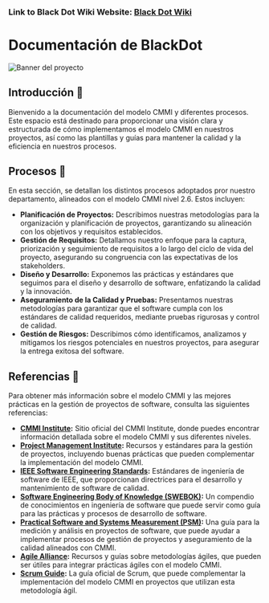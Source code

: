 ### Link to Black Dot Wiki Website: [Black Dot Wiki](https://black-dot-2024.github.io/black-dot-wiki/)

# Documentación de BlackDot

![Banner del proyecto](https://images.unsplash.com/photo-1509475826633-fed577a2c71b?q=80&w=871&auto=format&fit=crop&ixlib=rb-4.0.3&ixid=M3wxMjA3fDB8MHxwaG90by1wYWdlfHx8fGVufDB8fHx8fA%3D%3D)

## Introducción 📖

Bienvenido a la documentación del modelo CMMI y diferentes procesos. Este espacio está destinado para proporcionar una visión clara y estructurada de cómo implementamos el modelo CMMI en nuestros proyectos, así como las plantillas y guías para mantener la calidad y la eficiencia en nuestros procesos. 

## Procesos 🔄

En esta sección, se detallan los distintos procesos adoptados pror nuestro departamento, alineados con el modelo CMMI nivel 2.6. Estos incluyen: 

- **Planificación de Proyectos:** Describimos nuestras metodologías para la organización y planificación de proyectos, garantizando su alineación con los objetivos y requisitos establecidos.
- **Gestión de Requisitos:** Detallamos nuestro enfoque para la captura, priorización y seguimiento de requisitos a lo largo del ciclo de vida del proyecto, asegurando su congruencia con las expectativas de los stakeholders.
- **Diseño y Desarrollo:** Exponemos las prácticas y estándares que seguimos para el diseño y desarrollo de software, enfatizando la calidad y la innovación.
- **Aseguramiento de la Calidad y Pruebas:** Presentamos nuestras metodologías para garantizar que el software cumpla con los estándares de calidad requeridos, mediante pruebas rigurosas y control de calidad.
- **Gestión de Riesgos:** Describimos cómo identificamos, analizamos y mitigamos los riesgos potenciales en nuestros proyectos, para asegurar la entrega exitosa del software.

## Referencias 📖

Para obtener más información sobre el modelo CMMI y las mejores prácticas en la gestión de proyectos de software, consulta las siguientes referencias:

- **[CMMI Institute](https://cmmiinstitute.com/):** Sitio oficial del CMMI Institute, donde puedes encontrar información detallada sobre el modelo CMMI y sus diferentes niveles.
- **[Project Management Institute](https://www.pmi.org/):** Recursos y estándares para la gestión de proyectos, incluyendo buenas prácticas que pueden complementar la implementación del modelo CMMI.
- **[IEEE Software Engineering Standards](https://www.ieee.org/):** Estándares de ingeniería de software de IEEE, que proporcionan directrices para el desarrollo y mantenimiento de software de calidad.
- **[Software Engineering Body of Knowledge (SWEBOK)](https://www.computer.org/education/bodies-of-knowledge/software-engineering):** Un compendio de conocimientos en ingeniería de software que puede servir como guía para las prácticas y procesos de desarrollo de software.
- **[Practical Software and Systems Measurement (PSM)](https://www.psmsc.com/):** Una guía para la medición y análisis en proyectos de software, que puede ayudar a implementar procesos de gestión de proyectos y aseguramiento de la calidad alineados con CMMI.
- **[Agile Alliance](https://www.agilealliance.org/):** Recursos y guías sobre metodologías ágiles, que pueden ser útiles para integrar prácticas ágiles con el modelo CMMI.
- **[Scrum Guide](https://www.scrumguides.org/):** La guía oficial de Scrum, que puede complementar la implementación del modelo CMMI en proyectos que utilizan esta metodología ágil.

